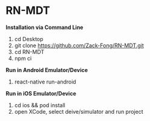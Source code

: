 # RN-MDT
**Installation via Command Line**
1. cd Desktop
2. git clone https://github.com/Zack-Fong/RN-MDT.git
3. cd RN-MDT
4. npm ci

**Run in Android Emulator/Device**
1. react-native run-android

**Run in iOS Emulator/Device**
1. cd ios && pod install
2. open XCode, select deive/simulator and run project
